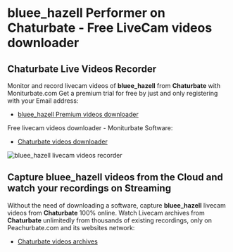 # bluee_hazell Performer on Chaturbate - Free LiveCam videos downloader

## Chaturbate Live Videos Recorder

Monitor and record livecam videos of **bluee_hazell** from **Chaturbate** with Moniturbate.com
Get a premium trial for free by just and only registering with your Email address:
* [bluee_hazell Premium videos downloader](https://moniturbate.com/request-demo-licence-key.html)

Free livecam videos downloader - Moniturbate Software:
* [Chaturbate videos downloader](https://moniturbate.com/moniturbate-download-software.html)

![bluee_hazell livecam videos recorder](https://peachurnet.com/templates/moniturbate-software.png)


## Capture bluee_hazell videos from the Cloud and watch your recordings on Streaming

Without the need of downloading a software, capture **bluee_hazell** livecam videos from **Chaturbate** 100% online.
Watch Livecam archives from **Chaturbate** unlimitedly from thousands of existing recordings, only on Peachurbate.com and its websites network:
* [Chaturbate videos archives](https://peachurnet.com/)